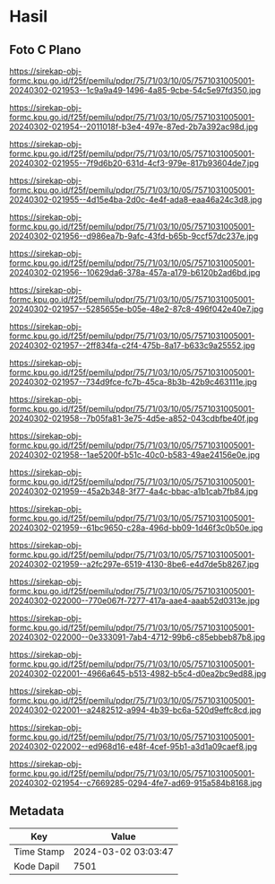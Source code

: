 # Hasil

## Foto C Plano

https://sirekap-obj-formc.kpu.go.id/f25f/pemilu/pdpr/75/71/03/10/05/7571031005001-20240302-021953--1c9a9a49-1496-4a85-9cbe-54c5e97fd350.jpg

https://sirekap-obj-formc.kpu.go.id/f25f/pemilu/pdpr/75/71/03/10/05/7571031005001-20240302-021954--2011018f-b3e4-497e-87ed-2b7a392ac98d.jpg

https://sirekap-obj-formc.kpu.go.id/f25f/pemilu/pdpr/75/71/03/10/05/7571031005001-20240302-021955--7f9d6b20-631d-4cf3-979e-817b93604de7.jpg

https://sirekap-obj-formc.kpu.go.id/f25f/pemilu/pdpr/75/71/03/10/05/7571031005001-20240302-021955--4d15e4ba-2d0c-4e4f-ada8-eaa46a24c3d8.jpg

https://sirekap-obj-formc.kpu.go.id/f25f/pemilu/pdpr/75/71/03/10/05/7571031005001-20240302-021956--d986ea7b-9afc-43fd-b65b-9ccf57dc237e.jpg

https://sirekap-obj-formc.kpu.go.id/f25f/pemilu/pdpr/75/71/03/10/05/7571031005001-20240302-021956--10629da6-378a-457a-a179-b6120b2ad6bd.jpg

https://sirekap-obj-formc.kpu.go.id/f25f/pemilu/pdpr/75/71/03/10/05/7571031005001-20240302-021957--5285655e-b05e-48e2-87c8-496f042e40e7.jpg

https://sirekap-obj-formc.kpu.go.id/f25f/pemilu/pdpr/75/71/03/10/05/7571031005001-20240302-021957--2ff834fa-c2f4-475b-8a17-b633c9a25552.jpg

https://sirekap-obj-formc.kpu.go.id/f25f/pemilu/pdpr/75/71/03/10/05/7571031005001-20240302-021957--734d9fce-fc7b-45ca-8b3b-42b9c463111e.jpg

https://sirekap-obj-formc.kpu.go.id/f25f/pemilu/pdpr/75/71/03/10/05/7571031005001-20240302-021958--7b05fa81-3e75-4d5e-a852-043cdbfbe40f.jpg

https://sirekap-obj-formc.kpu.go.id/f25f/pemilu/pdpr/75/71/03/10/05/7571031005001-20240302-021958--1ae5200f-b51c-40c0-b583-49ae24156e0e.jpg

https://sirekap-obj-formc.kpu.go.id/f25f/pemilu/pdpr/75/71/03/10/05/7571031005001-20240302-021959--45a2b348-3f77-4a4c-bbac-a1b1cab7fb84.jpg

https://sirekap-obj-formc.kpu.go.id/f25f/pemilu/pdpr/75/71/03/10/05/7571031005001-20240302-021959--61bc9650-c28a-496d-bb09-1d46f3c0b50e.jpg

https://sirekap-obj-formc.kpu.go.id/f25f/pemilu/pdpr/75/71/03/10/05/7571031005001-20240302-021959--a2fc297e-6519-4130-8be6-e4d7de5b8267.jpg

https://sirekap-obj-formc.kpu.go.id/f25f/pemilu/pdpr/75/71/03/10/05/7571031005001-20240302-022000--770e067f-7277-417a-aae4-aaab52d0313e.jpg

https://sirekap-obj-formc.kpu.go.id/f25f/pemilu/pdpr/75/71/03/10/05/7571031005001-20240302-022000--0e333091-7ab4-4712-99b6-c85ebbeb87b8.jpg

https://sirekap-obj-formc.kpu.go.id/f25f/pemilu/pdpr/75/71/03/10/05/7571031005001-20240302-022001--4966a645-b513-4982-b5c4-d0ea2bc9ed88.jpg

https://sirekap-obj-formc.kpu.go.id/f25f/pemilu/pdpr/75/71/03/10/05/7571031005001-20240302-022001--a2482512-a994-4b39-bc6a-520d9effc8cd.jpg

https://sirekap-obj-formc.kpu.go.id/f25f/pemilu/pdpr/75/71/03/10/05/7571031005001-20240302-022002--ed968d16-e48f-4cef-95b1-a3d1a09caef8.jpg

https://sirekap-obj-formc.kpu.go.id/f25f/pemilu/pdpr/75/71/03/10/05/7571031005001-20240302-021954--c7669285-0294-4fe7-ad69-915a584b8168.jpg


## Metadata

| Key        | Value               |
| ---------- | ------------------- |
| Time Stamp | 2024-03-02 03:03:47 |
| Kode Dapil | 7501                |



